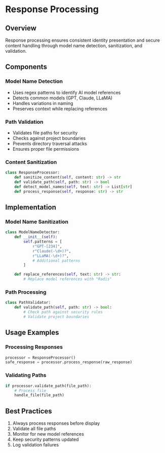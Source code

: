 # Response Processing

## Overview

Response processing ensures consistent identity presentation and secure content handling through model name detection, sanitization, and validation.

## Components

### Model Name Detection
- Uses regex patterns to identify AI model references
- Detects common models (GPT, Claude, LLaMA)
- Handles variations in naming
- Preserves context while replacing references

### Path Validation
- Validates file paths for security
- Checks against project boundaries
- Prevents directory traversal attacks
- Ensures proper file permissions

### Content Sanitization
```python
class ResponseProcessor:
    def sanitize_content(self, content: str) -> str
    def validate_path(self, path: str) -> bool
    def detect_model_names(self, text: str) -> List[str]
    def process_response(self, response: str) -> str
```

## Implementation

### Model Name Sanitization
```python
class ModelNameDetector:
    def __init__(self):
        self.patterns = [
            r"GPT-[234]",
            r"Claude(-\d+)?",
            r"LLaMA(-\d+)?",
            # Additional patterns
        ]

    def replace_references(self, text: str) -> str:
        # Replace model references with "Radis"
```

### Path Processing
```python
class PathValidator:
    def validate_path(self, path: str) -> bool:
        # Check path against security rules
        # Validate project boundaries
```

## Usage Examples

### Processing Responses
```python
processor = ResponseProcessor()
safe_response = processor.process_response(raw_response)
```

### Validating Paths
```python
if processor.validate_path(file_path):
    # Process file
    handle_file(file_path)
```

## Best Practices

1. Always process responses before display
2. Validate all file paths
3. Monitor for new model references
4. Keep security patterns updated
5. Log validation failures

